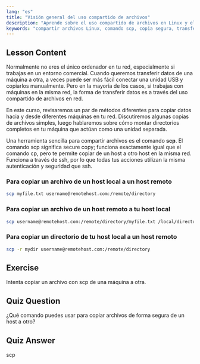 ```yaml
---
lang: "es"
title: "Visión general del uso compartido de archivos"
description: "Aprende sobre el uso compartido de archivos en Linux y el comando secure copy (scp). Transfiere archivos entre hosts en tu red. ¡Empieza con esta guía para principiantes!"
keywords: "compartir archivos Linux, comando scp, copia segura, transferencia de archivos en red, tutorial Linux, Linux para principiantes, guía Linux"
---
```


## Lesson Content

Normalmente no eres el único ordenador en tu red, especialmente si trabajas en un entorno comercial. Cuando queremos transferir datos de una máquina a otra, a veces puede ser más fácil conectar una unidad USB y copiarlos manualmente. Pero en la mayoría de los casos, si trabajas con máquinas en la misma red, la forma de transferir datos es a través del uso compartido de archivos en red.

En este curso, revisaremos un par de métodos diferentes para copiar datos hacia y desde diferentes máquinas en tu red. Discutiremos algunas copias de archivos simples, luego hablaremos sobre cómo montar directorios completos en tu máquina que actúan como una unidad separada.

Una herramienta sencilla para compartir archivos es el comando **scp**. El comando scp significa secure copy; funciona exactamente igual que el comando cp, pero te permite copiar de un host a otro host en la misma red. Funciona a través de ssh, por lo que todas tus acciones utilizan la misma autenticación y seguridad que ssh.

### Para copiar un archivo de un host local a un host remoto

```bash
scp myfile.txt username@remotehost.com:/remote/directory
```

### Para copiar un archivo de un host remoto a tu host local

```bash
scp username@remotehost.com:/remote/directory/myfile.txt /local/directory
```

### Para copiar un directorio de tu host local a un host remoto

```bash
scp -r mydir username@remotehost.com:/remote/directory
```

## Exercise

Intenta copiar un archivo con scp de una máquina a otra.

## Quiz Question

¿Qué comando puedes usar para copiar archivos de forma segura de un host a otro?

## Quiz Answer

scp
